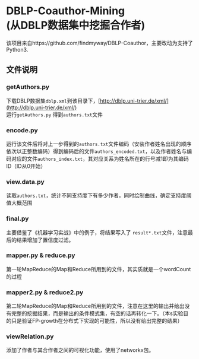 DBLP-Coauthor-Mining<br/>(从DBLP数据集中挖掘合作者)
=============
该项目来自https://github.com/findmyway/DBLP-Coauthor，主要改动为支持了Python3.

文件说明
-------------
### getAuthors.py
下载DBLP数据集``dblp.xml``到该目录下，[http://dblp.uni-trier.de/xml/](http://dblp.uni-trier.de/xml/)<br />运行``getAuthors.py`` 得到``authors.txt``文件
### encode.py
运行该文件后将对上一步得到的``authors.txt``文件编码（安装作者姓名出现的顺序依次以正整数编码）得到编码后的文件``authors_encoded.txt``，以及作者姓名与编码对应的文件``authors_index.txt``，其对应关系为姓名所在的行号减1即为其编码ID（ID从0开始）
### view.data.py
读取``authors.txt``，统计不同支持度下有多少作者，同时绘制曲线，确定支持度阈值大概范围
### final.py
主要借鉴了《机器学习实战》中的例子，将结果写入了 ``result*.txt``文件，注意最后的结果增加了置信度过滤。
### mapper.py & reduce.py
第一轮MapReduce的Map和Reduce所用到的文件，其实质就是一个wordCount的过程
### mapper2.py & reduce2.py
第二轮MapReduce的Map和Reduce所用到的文件，注意在这里的输出并给出没有完整的挖掘结果，而是输出的条件模式集，有空的话再转化一下。（本s实验目的只是验证FP-growth在分布式下实现的可能性，所以没有给出完整的结果）
### viewRelation.py
添加了作者与其合作者之间的可视化功能，使用了networkx包。

